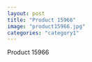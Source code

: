 ```yaml
---
layout: post
title: "Product 15966"
image: "product15966.jpg"
categories: "category1"
---
```

Product 15966
